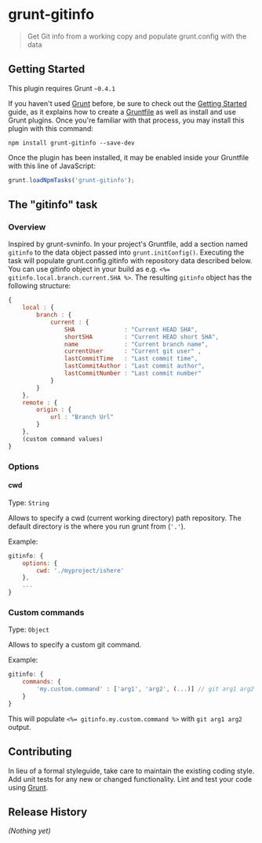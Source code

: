 # grunt-gitinfo

> Get Git info from a working copy and populate grunt.config with the data

## Getting Started
This plugin requires Grunt `~0.4.1`

If you haven't used [Grunt](http://gruntjs.com/) before, be sure to check out the [Getting Started](http://gruntjs.com/getting-started) guide, as it explains how to create a [Gruntfile](http://gruntjs.com/sample-gruntfile) as well as install and use Grunt plugins. Once you're familiar with that process, you may install this plugin with this command:

```shell
npm install grunt-gitinfo --save-dev
```

Once the plugin has been installed, it may be enabled inside your Gruntfile with this line of JavaScript:

```js
grunt.loadNpmTasks('grunt-gitinfo');
```

## The "gitinfo" task

### Overview
Inspired by grunt-svninfo. In your project's Gruntfile, add a section named `gitinfo` to the data object passed into `grunt.initConfig()`.
Executing the task will populate grunt.config.gitinfo with repository data described below. You can use gitinfo object in your build as e.g. `<%= gitinfo.local.branch.current.SHA %>`.
The resulting `gitinfo` object has the following structure:


```js
{
    local : {
        branch : {
            current : {
                SHA              : "Current HEAD SHA",
                shortSHA         : "Current HEAD short SHA",
                name             : "Current branch name",
                currentUser      : "Current git user" ,
                lastCommitTime   : "Last commit time",
                lastCommitAuthor : "Last commit author",
                lastCommitNumber : "Last commit number"
            }
        }
    },
    remote : {
        origin : {
            url : "Branch Url"
        }
    },
    (custom command values)
}
```

### Options

#### cwd
Type: `String`

Allows to specify a cwd (current working directory) path repository. The default directory is the where you run grunt from (`'.'`).

Example:
``` js
gitinfo: {
    options: {
        cwd: './myproject/ishere'
    },
    ...
}
```

### Custom commands

Type: `Object`

Allows to specify a custom git command.

Example:
``` js
gitinfo: {
    commands: {
        'my.custom.command' : ['arg1', 'arg2', (...)] // git arg1 arg2 (...)
    }
}
```

This will populate `<%= gitinfo.my.custom.command %>` with `git arg1 arg2` output.

## Contributing
In lieu of a formal styleguide, take care to maintain the existing coding style. Add unit tests for any new or changed functionality. Lint and test your code using [Grunt](http://gruntjs.com/).

## Release History
_(Nothing yet)_
